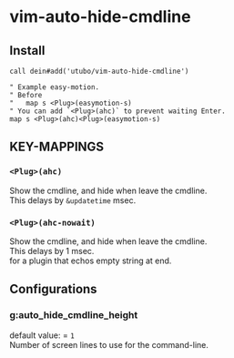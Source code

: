# vim-auto-hide-cmdline

## Install
```vim
call dein#add('utubo/vim-auto-hide-cmdline')

" Example easy-motion.
" Before
"   map s <Plug>(easymotion-s)
" You can add `<Plug>(ahc)` to prevent waiting Enter.
map s <Plug>(ahc)<Plug>(easymotion-s)
```

## KEY-MAPPINGS

### `<Plug>(ahc)`
  Show the cmdline, and hide when leave the cmdline.<br>
  This delays by `&updatetime` msec.


### `<Plug>(ahc-nowait)`
  Show the cmdline, and hide when leave the cmdline.<br>
  This delays by 1 msec.<br>
  for a plugin that echos empty string at end.

##  Configurations
### g:auto_hide_cmdline_height
  default value: = `1`<br>
  Number of screen lines to use for the command-line.
